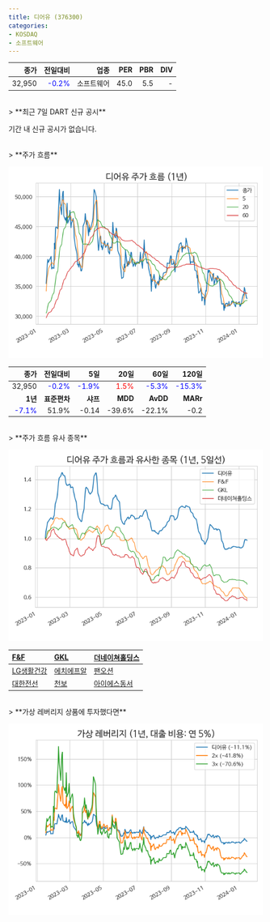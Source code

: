 ```yaml
---
title: 디어유 (376300)
categories:
- KOSDAQ
- 소프트웨어
---
```


|**종가**|**전일대비**|**업종**|**PER**|**PBR**|**DIV**|
|-------:|-----------:|-------:|------:|------:|------:|
|32,950|<span style="color: blue">-0.2%</span>|소프트웨어|45.0|5.5|-|

<!-- more -->

<br>
> **최근 7일 DART 신규 공시<a id="dart"></a>**

기간 내 신규 공시가 없습니다.

<br>
> **주가 흐름<a id="price"></a>**

![376300](/assets/images/stock/376300.png)

|**종가**|**전일대비**|**5일**|**20일**|**60일**|**120일**|
|-------:|-----------:|------:|-------:|-------:|--------:|
| 32,950 | <span style="color: blue">-0.2%</span> | <span style="color: blue">-1.9%</span> | <span style="color: red">1.5%</span> | <span style="color: blue">-5.3%</span> | <span style="color: blue">-15.3%</span> |
|**1년**|**표준편차**|**샤프**|**MDD**|**AvDD**|**MARr**|
| <span style="color: blue">-7.1%</span> | 51.9% | -0.14 | -39.6% | -22.1% | -0.2 |

<br>
> **주가 흐름 유사 종목<a id="corr"></a>**

![376300](/assets/images/stock/376300_corr.png)

| [F&F](/383220/) | [GKL](/114090/) | [더네이쳐홀딩스](/298540/) |
|:---------------------------------------|:---------------------------------------|:---------------------------------------|
| [LG생활건강](/051900/) | [에치에프알](/230240/) | [팬오션](/028670/) |
| [대한전선](/001440/) | [천보](/278280/) | [아이에스동서](/010780/) |

<br>
> **가상 레버리지 상품에 투자했다면<a id="2x"></a>**

![376300](/assets/images/stock/376300_2x.png)

[^corr]: 상관계수를 이용하여 분석하였습니다.